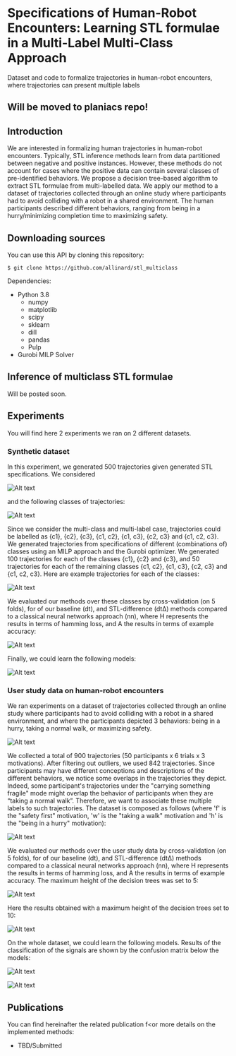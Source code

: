 # Specifications of Human-Robot Encounters: Learning STL formulae in a Multi-Label Multi-Class Approach
Dataset and code to formalize trajectories in human-robot encounters, where trajectories can present multiple labels


## Will be moved to planiacs repo!


## Introduction

We are interested in formalizing human trajectories in human-robot encounters.
Typically, STL inference methods learn from data partitioned between negative and positive instances.
However, these methods do not account for cases where the positive data can contain several classes of pre-identified behaviors.
We propose a decision tree-based algorithm to extract STL formulae from multi-labelled data.
We apply our method to a dataset of trajectories collected through an online study where participants had to avoid colliding with a robot in a shared environment. The human participants described different behaviors, ranging from being in a hurry/minimizing completion time to maximizing safety.


## Downloading sources

You can use this API by cloning this repository:
```
$ git clone https://github.com/allinard/stl_multiclass
```

Dependencies:
* Python 3.8
	* numpy
	* matplotlib
	* scipy
	* sklearn
	* dill
	* pandas
	* Pulp
* Gurobi MILP Solver




## Inference of multiclass STL formulae

Will be posted soon.




## Experiments

You will find here 2 experiments we ran on 2 different datasets.

### Synthetic dataset

In this experiment, we generated 500 trajectories given generated STL specifications. We considered

![Alt text](experiments_img/synthetic_data_specs.PNG)

and the following classes of trajectories:

![Alt text](experiments_img/synthetic_data_classes.PNG)

Since we consider the multi-class and multi-label case, trajectories could be labelled as {c1}, {c2}, {c3}, {c1, c2}, {c1, c3}, {c2, c3} and {c1, c2, c3}. We generated trajectories from specifications of different (combinations of) classes using an MILP approach and the Gurobi optimizer.
We generated 100 trajectories for each of the classes {c1}, {c2} and {c3}, and 50 trajectories for each of the remaining classes {c1, c2}, {c1, c3}, {c2, c3} and {c1, c2, c3}. Here are example trajectories for each of the classes:

![Alt text](experiments_img/synthetic_data_map.PNG)

We evaluated our methods over these classes by cross-validation (on 5 folds), for of our baseline (dt), and STL-difference (dtΔ) methods compared to a classical neural networks approach (nn), where H represents the results in terms of hamming loss, and A the results in terms of example accuracy:

![Alt text](experiments_img/synthetic_data_res_cv.PNG)

Finally, we could learn the following models:

![Alt text](experiments_img/synthetic_data_models.png)



### User study data on human-robot encounters

We ran experiments on a dataset of trajectories collected through an online study where participants had to avoid colliding with a robot in a shared environment, and where the participants depicted 3 behaviors: being in a hurry, taking a normal walk, or maximizing safety.

![Alt text](experiments_img/userstudy_data_screenshot.PNG)

We collected a total of 900 trajectories (50 participants x 6 trials x 3 motivations). After filtering out outliers, we used 842 trajectories.
Since participants may have different conceptions and descriptions of the different behaviors, we notice some overlaps in the trajectories they depict. Indeed, some participant's trajectories under the "carrying something fragile" mode might overlap the behavior of participants when they are “taking a normal walk”. Therefore, we want to associate these multiple labels to such trajectories.
The dataset is composed as follows (where 'f' is the "safety first" motivation, 'w' is the "taking a walk" motivation and 'h' is the "being in a hurry" motivation):

![Alt text](experiments_img/userstudy_data_datacomposition.PNG)

We evaluated our methods over the user study data by cross-validation (on 5 folds), for of our baseline (dt), and STL-difference (dtΔ) methods compared to a classical neural networks approach (nn), where H represents the results in terms of hamming loss, and A the results in terms of example accuracy. The maximum height of the decision trees was set to 5:

![Alt text](experiments_img/userstudy_data_res_cvh5.PNG)

Here the results obtained with a maximum height of the decision trees set to 10:

![Alt text](experiments_img/userstudy_data_res_cvh10.PNG)

On the whole dataset, we could learn the following models. Results of the classification of the signals are shown by the confusion matrix below the models:

![Alt text](experiments_img/userstudy_data_models.png)

![Alt text](experiments_img/userstudy_data_cm.PNG)


## Publications

You can find hereinafter the related publication f<or more details on the implemented methods:
* TBD/Submitted
